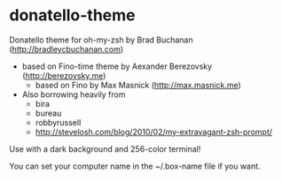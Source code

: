donatello-theme
===============

Donatello theme for oh-my-zsh by Brad Buchanan (http://bradleycbuchanan.com)
- based on Fino-time theme by Aexander Berezovsky (http://berezovsky.me)
  - based on Fino by Max Masnick (http://max.masnick.me)
- Also borrowing heavily from
  - bira
  - bureau
  - robbyrussell
  - http://stevelosh.com/blog/2010/02/my-extravagant-zsh-prompt/

Use with a dark background and 256-color terminal!

You can set your computer name in the ~/.box-name file if you want.
